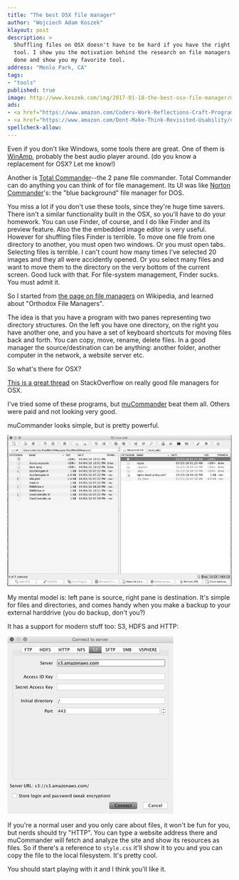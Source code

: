 ```yaml
---
title: "The best OSX file manager"
author: "Wojciech Adam Koszek"
klayout: post
description: >
  Shuffling files on OSX doesn't have to be hard if you have the right
  tool. I show you the motivation behind the research on file managers I've
  done and show you my favorite tool.
address: "Menlo Park, CA"
tags:
- "tools"
published: true
image: http://www.koszek.com/img/2017-01-18-the-best-osx-file-manager/mucommander_75p.jpg
ads:
- <a href="https://www.amazon.com/Coders-Work-Reflections-Craft-Programming/dp/1430219483/ref=as_li_ss_il?ie=UTF8&qid=1498640728&sr=8-1&keywords=coders+at+work&linkCode=li2&tag=wkoszek08-20&linkId=4bdbac7d501bffb8aee6bfa0296d0dc9" target="_blank"><img border="0" src="//ws-na.amazon-adsystem.com/widgets/q?_encoding=UTF8&ASIN=1430219483&Format=_SL160_&ID=AsinImage&MarketPlace=US&ServiceVersion=20070822&WS=1&tag=wkoszek08-20" ></a><img src="https://ir-na.amazon-adsystem.com/e/ir?t=wkoszek08-20&l=li2&o=1&a=1430219483" width="1" height="1" border="0" alt="" style="border:none !important; margin:0px !important;" />
- <a href="https://www.amazon.com/Dont-Make-Think-Revisited-Usability/dp/0321965515/ref=as_li_ss_il?ie=UTF8&qid=1498640728&sr=8-4&keywords=coders+at+work&linkCode=li2&tag=wkoszek08-20&linkId=b68b7af79be5f482acb18b60aebf31a4" target="_blank"><img border="0" src="//ws-na.amazon-adsystem.com/widgets/q?_encoding=UTF8&ASIN=0321965515&Format=_SL160_&ID=AsinImage&MarketPlace=US&ServiceVersion=20070822&WS=1&tag=wkoszek08-20" ></a><img src="https://ir-na.amazon-adsystem.com/e/ir?t=wkoszek08-20&l=li2&o=1&a=0321965515" width="1" height="1" border="0" alt="" style="border:none !important; margin:0px !important;" />
spellcheck-allow:
---
```


Even if you don't like Windows, some tools there are great. One of them is 
[WinAmp][], probably the best audio player around. (do you know a replacement
for OSX? Let me know!)

Another is [Total Commander][]--the 2 pane file commander. Total Commander
can do anything you can think of for file management.
Its UI was like [Norton Commander][]'s: the
"blue background" file manager for DOS.

You miss a lot if you don't use these tools, since they're huge time savers.
There isn't a similar functionality built in the OSX, so you'll have to do
your homework. You can use Finder, of course, and I do like Finder and its
preview feature. Also the the embedded image editor is very useful. However
for shuffling files Finder is terrible. To move one file from one directory
to another, you must open two windows. Or you must open tabs. Selecting
files is terrible. I can't count how many times I've selected 20 images and
they all were accidently opened. Or you select many files and want to move
them to the directory on the very bottom of the current screen. Good luck
with that. For file-system management, Finder sucks. You must admit it.

So I started from [the page on file managers][] on Wikipedia, and learned
about "Orthodox File Managers".

The idea is that you have a program with two panes representing two
directory structures.  On the left you have one directory, on the right you
have another one, and you have a set of keyboard shortcuts for moving files
back and forth. You can copy, move, rename, delete files. In a good manager
the source/destination can be anything: another folder, another computer in
the network, a website server etc.

So what's there for OSX?

[This is a great thread][] on StackOverflow on really good file managers for OSX.

I've tried some of these programs, but [muCommander][] beat them all. Others
were paid and not looking very good.

muCommander looks simple, but is pretty powerful.

![MuCommander screenshot](/img/2017-01-18-the-best-osx-file-manager/mucommander_75p.jpg "MuCommander")

My mental model is: left pane is source, right pane is destination. It's
simple for files and directories, and comes handy when you make a backup to
your external harddrive (you do backup, don't you?)

It has a support for modern stuff too: S3, HDFS and HTTP:

![MuCommander screenshot 2](/img/2017-01-18-the-best-osx-file-manager/mucommander_functions_75p.jpg "MuCommander 2")

If you're a normal user and you only care about files, it won't be fun for
you, but nerds should try "HTTP". You can type a website address there and
muCommander will fetch and analyze the site and show its resources as files.
So if there's a reference to `style.css` it'll show it to you and you can
copy the file to the local filesystem. It's pretty cool.

You should start playing with it and I think you'll like it.

[This is a great thread]: http://apple.stackexchange.com/questions/10097/what-orthodox-file-manager-for-os-x-could-i-use
[WinAmp]: http://www.winamp.com
[Total Commander]: https://www.ghisler.com
[Norton Commander]: https://en.wikipedia.org/wiki/Norton_Commander
[the page on file managers]: https://en.wikipedia.org/wiki/File_manager
[muCommander]: http://www.mucommander.com
